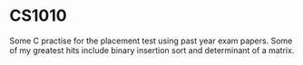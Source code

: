 # CS1010

Some C practise for the placement test using past year exam papers. Some of my greatest hits include binary insertion sort and determinant of a matrix.